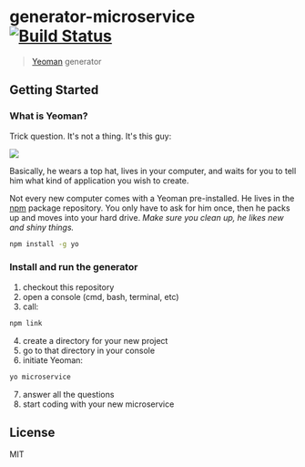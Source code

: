 # generator-microservice [![Build Status](https://secure.travis-ci.org/MaxxtonGroup/generator-microservice.png?branch=master)](https://travis-ci.org/MaxxtonGroup/generator-microservice)

> [Yeoman](http://yeoman.io) generator


## Getting Started

### What is Yeoman?

Trick question. It's not a thing. It's this guy:

![](http://i.imgur.com/JHaAlBJ.png)

Basically, he wears a top hat, lives in your computer, and waits for you to tell him what kind of application you wish to create.

Not every new computer comes with a Yeoman pre-installed. He lives in the [npm](https://npmjs.org) package repository. You only have to ask for him once, then he packs up and moves into your hard drive. *Make sure you clean up, he likes new and shiny things.*

```bash
npm install -g yo
```

### Install and run the generator

1. checkout this repository
2. open a console (cmd, bash, terminal, etc)
3. call:
```bash
npm link
```
4. create a directory for your new project
5. go to that directory in your console
6. initiate Yeoman:
```bash
yo microservice
```
7. answer all the questions
8. start coding with your new microservice

## License

MIT
